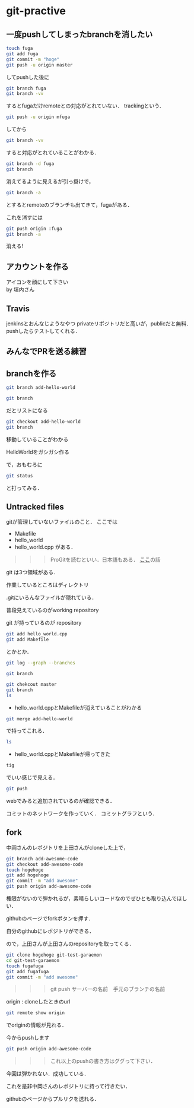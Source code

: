 git-practive
============
## 一度pushしてしまったbranchを消したい
```bash
touch fuga
git add fuga
git commit -m "hoge"
git push -u origin master
```

してpushした後に

```bash
git branch fuga
git branch -vv
```

するとfugaだけremoteとの対応がとれていない．
trackingという．

```bash
git push -u origin mfuga
```

してから

```bash
git branch -vv
```

すると対応がとれていることがわかる．

```bash
git branch -d fuga
git branch
```

消えてるように見えるが引っ掛けで，

```bash
git branch -a
```

とするとremoteのブランチも出てきて，fugaがある．

これを消すには

```bash
git push origin :fuga
git branch -a
```

消える!

## アカウントを作る
アイコンを顔にして下さい  
by 垣内さん

## Travis
jenkinsとおんなじようなやつ
privateリポジトリだと高いが，publicだと無料．
pushしたらテストしてくれる．

## みんなでPRを送る練習


## branchを作る
```bash
git branch add-hello-world
```

```bash
git branch
```

だとリストになる

```bash
git checkout add-hello-world
git branch
```

移動していることがわかる

HelloWorldをガシガシ作る

で，おもむろに

```bash
git status
```

と打ってみる．

## Untracked files
gitが管理していないファイルのこと．
ここでは
* Makefile
* hello_world
* hello_world.cpp
がある．

>>> ProGitを読むといい．日本語もある．
[ここ](http://git-scm.com/about/staging-area)の話

git は3つ領域がある．

作業しているところはディレクトリ

.gitにいろんなファイルが隠れている．

普段見えているのがworking repository

git が持っているのが repository

```bash
git add hello_world.cpp
git add Makefile
```

とかとか．

```bash
git log --graph --branches
```

```bash
git branch
```

```bash
git chekcout master
git branch
ls
```

- hello_world.cppとMakefileが消えていることがわかる

```bash
git merge add-hello-world
```

で持ってこれる．

```bash
ls
```
- hello_world.cppとMakefileが帰ってきた

```bash
tig
```

でいい感じで見える．



```bash
git push
```

webでみると追加されているのが確認できる．

コミットのネットワークを作っていく．
コミットグラフという．



## fork
中岡さんのレポジトリを上田さんがcloneした上で，

```bash
git branch add-awesome-code
git checkout add-awesome-code
touch hogehoge
git add hogehoge
git commit -m "add awesome"
git push origin add-awesome-code
```

権限がないので弾かれるが，素晴らしいコードなのでぜひとも取り込んでほしい．

githubのページでforkボタンを押す．

自分のgithubにレポジトリができる．

ので，上田さんが上田さんのrepositoryを取ってくる．

```bash
git clone hogehoge git-test-garaemon
cd git-test-garaemon
touch fugafuga
git add fugafuga
git commit -m "add awesome"
```

>>> git push サーバーの名前　手元のブランチの名前

origin : cloneしたときのurl

```bash
git remote show origin
```

でoriginの情報が見れる．

今からpushします

```bash
git push origin add-awesome-code
```

>>>これ以上のpushの書き方はググって下さい．

今回は弾かれない．成功している．

これを是非中岡さんのレポジトリに持って行きたい．

githubのページからプルリクを送れる．
